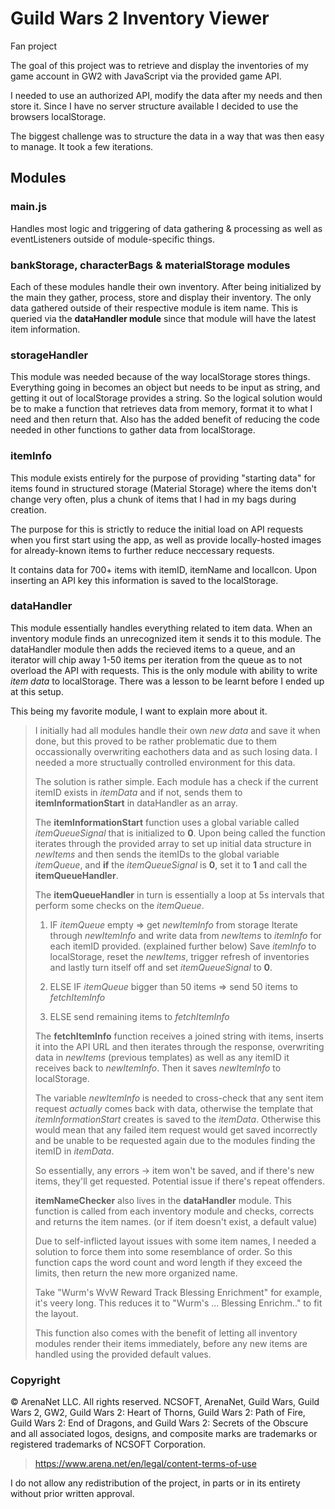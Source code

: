# Guild Wars 2 Inventory Viewer
Fan project 

The goal of this project was to retrieve and display the inventories of my game account in GW2 with JavaScript via the provided game API.

I needed to use an authorized API, modify the data after my needs and then store it. Since I have no server structure available I decided to use the browsers localStorage.

The biggest challenge was to structure the data in a way that was then easy to manage. It took a few iterations.


## Modules



### main.js
Handles most logic and triggering of data gathering & processing as well as eventListeners outside of module-specific things.



### bankStorage, characterBags & materialStorage modules
Each of these modules handle their own inventory. After being initialized by the main they gather, process, store and display their inventory.
The only data gathered outside of their respective module is item name. This is queried via the **dataHandler module** since that module will have the latest item information.



### storageHandler
This module was needed because of the way localStorage stores things. Everything going in becomes an object but needs to be input as string, and getting it out of localStorage provides a string. 
So the logical solution would be to make a function that retrieves data from memory, format it to what I need and then return that.
Also has the added benefit of reducing the code needed in other functions to gather data from localStorage.



### itemInfo
This module exists entirely for the purpose of providing "starting data" for items found in structured storage (Material Storage) where the items don't change very often, plus a chunk of items that I had in my bags during creation.

The purpose for this is strictly to reduce the initial load on API requests when you first start using the app, as well as provide locally-hosted images for already-known items to further reduce neccessary requests.

It contains data for 700+ items with itemID, itemName and localIcon.
Upon inserting an API key this information is saved to the localStorage.



### dataHandler
This module essentially handles everything related to item data. When an inventory module finds an unrecognized item it sends it to this module.
The dataHandler module then adds the recieved items to a queue, and an iterator will chip away 1-50 items per iteration from the queue as to not overload the API with requests. 
This is the only module with ability to write *item data* to localStorage.
There was a lesson to be learnt before I ended up at this setup.



This being my favorite module, I want to explain more about it.

>I initially had all modules handle their own *new data* and save it when done, but this proved to be rather problematic due to them occassionally overwriting eachothers data and as such losing data.
>I needed a more structually controlled environment for this data.
>
>The solution is rather simple. Each module has a check if the current itemID exists in *itemData* and if not, sends them to **itemInformationStart** in dataHandler as an array.
>
>The **itemInformationStart** function uses a global variable called *itemQueueSignal* that is initialized to **0**. Upon being called the function iterates through the provided array to set up initial data structure in *newItems* and then sends the itemIDs to the global variable *itemQueue*, and **if** the *itemQueueSignal* is **0**, set it to **1** and call the **itemQueueHandler**.
>
>The **itemQueueHandler** in turn is essentially a loop at 5s intervals that perform some checks on the *itemQueue*. 
>
>1. IF *itemQueue* empty => 
>    get *newItemInfo* from storage
>    Iterate through *newItemInfo* and write data from *newItems* to *itemInfo* for each itemID provided. (explained further below)
>    Save *itemInfo* to localStorage, reset the *newItems*, trigger refresh of inventories and lastly turn itself off and set *itemQueueSignal* to **0**.
>
>2. ELSE IF *itemQueue* bigger than 50 items =>
>    send 50 items to *fetchItemInfo*
>
>3. ELSE
>    send remaining items to *fetchItemInfo*
>
>The **fetchItemInfo** function receives a joined string with items, inserts it into the API URL and then iterates through the response, overwriting data in *newItems* (previous templates) as well as any itemID it receives back to *newItemInfo*.
>Then it saves *newItemInfo* to localStorage.
>
>The variable *newItemInfo* is needed to cross-check that any sent item request *actually* comes back with data, otherwise the template that *itemInformationStart* creates is saved to the *itemData*. 
>Otherwise this would mean that any failed item request would get saved incorrectly and be unable to be requested again due to the modules finding the itemID in *itemData*.
>
>So essentially, any errors -> item won't be saved, and if there's new items, they'll get requested. 
>Potential issue if there's repeat offenders. 
>
>
>**itemNameChecker** also lives in the **dataHandler** module.
>This function is called from each inventory module and checks, corrects and returns the item names. (or if item doesn't exist, a default value)
>
>Due to self-inflicted layout issues with some item names, I needed a solution to force them into some resemblance of order. 
>So this function caps the word count and word length if they exceed the limits, then return the new more organized name.
>
>Take "Wurm's WvW Reward Track Blessing Enrichment" for example, it's veery long.
>This reduces it to "Wurm's ... Blessing Enrichm.." to fit the layout.
>
>This function also comes with the benefit of letting all inventory modules render their items immediately, before any new items are handled using the provided default values.




### Copyright

© ArenaNet LLC. All rights reserved. NCSOFT, ArenaNet, Guild Wars, Guild Wars 2, GW2, Guild Wars 2: Heart of Thorns, Guild Wars 2: Path of Fire, Guild Wars 2: End of Dragons, and Guild Wars 2: Secrets of the Obscure and all associated logos, designs, and composite marks are trademarks or registered trademarks of NCSOFT Corporation.


> https://www.arena.net/en/legal/content-terms-of-use


I do not allow any redistribution of the project, in parts or in its entirety without prior written approval.